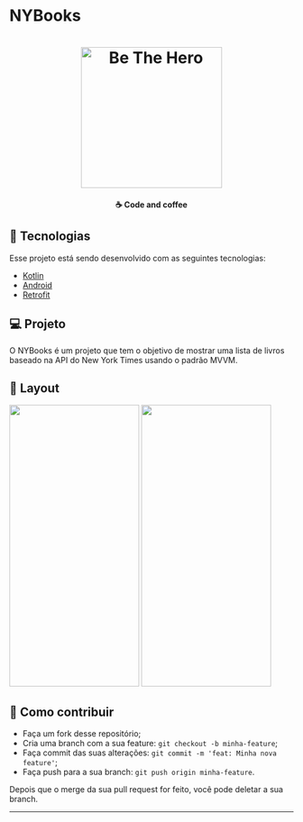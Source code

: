 <h1>NYBooks</h1>
<h1 align="center">
    <img alt="Be The Hero" title="#delicinha" src="https://d24wuq6o951i2g.cloudfront.net/img/events/id/290/2900492/assets/2a9.f63.NYT-large-black-clear-background.png" width="250px" />
</h1>

<h4 align="center">
  ☕ Code and coffee
</h4>

## :rocket: Tecnologias

Esse projeto está sendo desenvolvido com as seguintes tecnologias:

- [Kotlin](https://kotlinlang.org/)
- [Android](https://www.android.com/intl/pt-BR_br/)
- [Retrofit](https://square.github.io/retrofit/)

## 💻 Projeto

O NYBooks é um projeto que tem o objetivo de mostrar uma lista de livros baseado na API do New York Times usando o padrão MVVM.

## 🔖 Layout

<img src="https://i.imgur.com/5QSek67.jpg" width="230px" height="500px" />
<img src="https://i.imgur.com/gfUKcNo.jpg" width="230px" height="500px" />

## 🤔 Como contribuir


- Faça um fork desse repositório;
- Cria uma branch com a sua feature: `git checkout -b minha-feature`;
- Faça commit das suas alterações: `git commit -m 'feat: Minha nova feature'`;
- Faça push para a sua branch: `git push origin minha-feature`.

Depois que o merge da sua pull request for feito, você pode deletar a sua branch.

---
